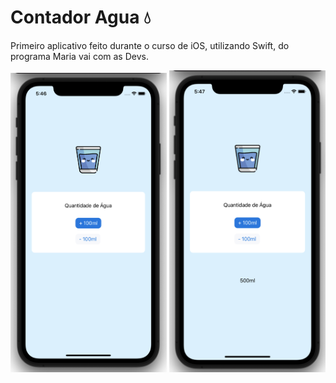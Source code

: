 # Contador Agua 💧

Primeiro aplicativo feito durante o curso de iOS, utilizando Swift, do programa Maria vai com as Devs.

<img src="app-demo2.png" alt="Demo App" width="250"/> <img src="app-demo1.png" alt="Demo App" width="250"/> 
